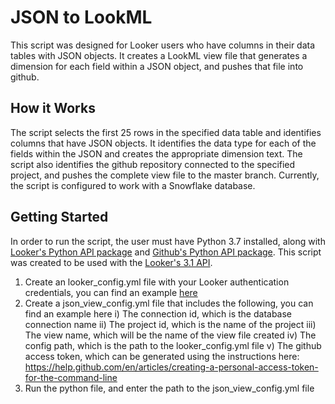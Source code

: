 # JSON to LookML

This script was designed for Looker users who have columns in their data tables with JSON objects. It creates a LookML view file that generates a dimension for each field within a JSON object, and pushes that file into github. 

## How it Works

The script selects the first 25 rows in the specified data table and identifies columns that have JSON objects. It identifies the data type for each of the fields within the JSON and creates the appropriate dimension text. The script also identifies the github repository connected to the specified project, and pushes the complete view file to the master branch. Currently, the script is configured to work with a Snowflake database.

## Getting Started

In order to run the script, the user must have Python 3.7 installed, along with [Looker's Python API package](https://github.com/llooker/python_api_samples) and [Github's Python API package](https://gitpython.readthedocs.io/en/stable/). This script was created to be used with the [Looker's 3.1 API](https://docs.looker.com/reference/api-and-integration/api-reference/v3.1).

1) Create an looker_config.yml file with your Looker authentication credentials, you can find an example [here](https://github.com/llooker/python_api_samples/blob/master/config_sample.yml)
2) Create a json_view_config.yml file that includes the following, you can find an example here 
  i) The connection id, which is the database connection name
  ii) The project id, which is the name of the project
  iii) The view name, which will be the name of the view file created
  iv) The config path, which is the path to the looker_config.yml file 
  v) The github access token, which can be generated using the instructions here: https://help.github.com/en/articles/creating-a-personal-access-token-for-the-command-line
3) Run the python file, and enter the path to the json_view_config.yml file




